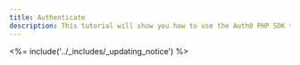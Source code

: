 ```yaml
---
title: Authenticate
description: This tutorial will show you how to use the Auth0 PHP SDK to add authentication and authorization to your API.
---
```


<%= include('../_includes/_updating_notice') %>
